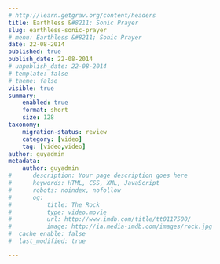```yaml
---
# http://learn.getgrav.org/content/headers
title: Earthless &#8211; Sonic Prayer
slug: earthless-sonic-prayer
# menu: Earthless &#8211; Sonic Prayer
date: 22-08-2014
published: true
publish_date: 22-08-2014
# unpublish_date: 22-08-2014
# template: false
# theme: false
visible: true
summary:
    enabled: true
    format: short
    size: 128
taxonomy:
    migration-status: review
    category: [video]
    tag: [video,video]
author: guyadmin
metadata:
    author: guyadmin
#      description: Your page description goes here
#      keywords: HTML, CSS, XML, JavaScript
#      robots: noindex, nofollow
#      og:
#          title: The Rock
#          type: video.movie
#          url: http://www.imdb.com/title/tt0117500/
#          image: http://ia.media-imdb.com/images/rock.jpg
#  cache_enable: false
#  last_modified: true

---
```



